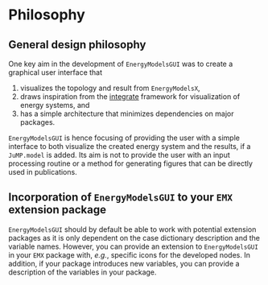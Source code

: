# Philosophy

## General design philosophy

One key aim in the development of `EnergyModelsGUI` was to create a graphical user interface that

1. visualizes the topology and result from `EnergyModelsX`,
2. draws inspiration from the [integrate](https://www.sintef.no/programvare/integrate/) framework for visualization of energy systems, and
3. has a simple architecture that minimizes dependencies on major packages.

`EnergyModelsGUI` is hence focusing of providing the user with a simple interface to both visualize the created energy system and the results, if a `JuMP.model` is added.
Its aim is not to provide the user with an input processing routine or a method for generating figures that can be directly used in publications.

## Incorporation of `EnergyModelsGUI` to your `EMX` extension package

`EnergyModelsGUI` should by default be able to work with potential extension packages as it is only dependent on the case dictionary description and the variable names.
However, you can provide an extension to `EnergyModelsGUI` in your `EMX` package with, *e.g.*, specific icons for the developed nodes.
In addition, if your package introduces new variables, you can provide a description of the variables in your package.